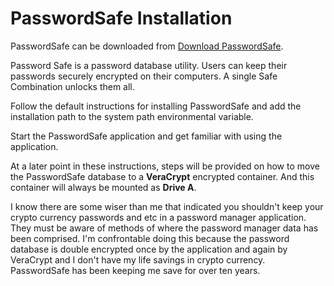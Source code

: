 # PasswordSafe Installation

PasswordSafe can be downloaded from [Download PasswordSafe](https://sourceforge.net/projects/passwordsafe/).

Password Safe is a password database utility. Users can keep their passwords securely encrypted on their computers. A single Safe Combination unlocks them all.

Follow the default instructions for installing PasswordSafe and add the installation path to the system path environmental variable.

Start the PasswordSafe application and get familiar with using the application.

At a later point in these instructions, steps will be provided on how to move the PasswordSafe database to a **VeraCrypt** encrypted container. And this container will always be mounted as **Drive A**.

I know there are some wiser than me that indicated you shouldn't keep your crypto currency passwords and etc in a password manager application.  They must be aware of methods of where the password manager data has been comprised.  I'm confrontable doing this because the password database is double encrypted once by the application and again by VeraCrypt and I don't have my life savings in crypto currency.  PasswordSafe has been keeping me save for over ten years.